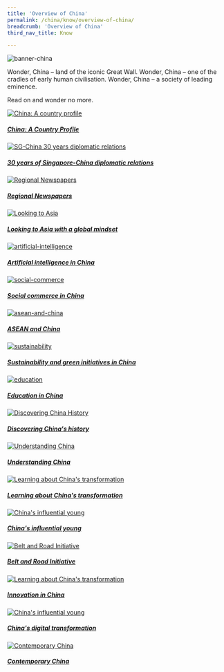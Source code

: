 ```yaml
---
title: 'Overview of China'
permalink: /china/know/overview-of-china/
breadcrumb: 'Overview of China'
third_nav_title: Know

---
```



![banner-china](\images\china\Overview-of-China-new.jpg)

Wonder, China – land of the iconic Great Wall. Wonder, China – one of the cradles of early human civilisation. Wonder, China – a society of leading eminence.

Read on and wonder no more.

<div>
	<div class="row is-multiline">
		<div class="col is-half-tablet padding--bottom--lg">
			<a href="/china/know/overview-of-china/china-a-country-profile/" class="project-link">
				<img src="/images/china-overview/china-profile-small.jpg" alt="China: A country profile" class="project-image">
			<div class="project-card">
				<div class="project-title margin--bottom--xs">
					<h5><b>China: A Country Profile</b></h5>
				</div>
			</div>
			</a>
		</div>
		<div class="col is-half-tablet padding--bottom--lg">
			<a href="/china/know/overview-of-china/30-years-of-singapore-china-diplomatic-relations/" class="project-link">
				<img src="/images/china-overview/SG-China-relations-small-2.png" alt="SG-China 30 years diplomatic relations" class="project-image">
			<div class="project-card">
				<div class="project-title margin--bottom--xs">
					<h5><b>30 years of Singapore-China diplomatic relations</b></h5>
				</div>
			</div>
			</a>
		</div>
	</div>
</div>

<p><p>
<div>
	<div class="row is-multiline">
		<div class="col is-half-tablet padding--bottom--lg">
			<a href="/china/know/overview-of-china/regional-newspapers/" class="project-link">
				<img src="/images/china-overview/Regional-Newspapers-small.jpg" alt="Regional Newspapers" class="project-image">
			<div class="project-card">
				<div class="project-title margin--bottom--xs">
					<h5><b>Regional Newspapers</b></h5>
				</div>
			</div>
			</a>
		</div>
		<div class="col is-half-tablet padding--bottom--lg">
			<a href="/china/know/overview-of-china/looking-to-asia-with-global-mindset/" class="project-link">
				<img src="/images/asean-countries/Looking-to-Asia.png" alt="Looking to Asia"  class="project-image">
			<div class="project-card">
				<div class="project-title margin--bottom--xs">
					<h5><b>Looking to Asia with a global mindset</b></h5>
				</div>
			</div>
			</a>
		</div>
	</div>
</div>

<p><p>
<div>
	<div class="row is-multiline">
		<div class="col is-half-tablet padding--bottom--lg">
			<a href="/china/know/overview-of-china/artificial-intelligence/" class="project-link">
				<img src="/images/china-overview/artificial-intelligence.jpg" alt="artificial-intelligence" class="project-image">
			<div class="project-card">
				<div class="project-title margin--bottom--xs">
					<h5><b>Artificial intelligence in China</b></h5>
				</div>
			</div>
			</a>
		</div>
		<div class="col is-half-tablet padding--bottom--lg">
			<a href="/china/know/overview-of-china/social-commerce/" class="project-link">
				<img src="/images/china-overview/social-commerce.jpg" alt="social-commerce" class="project-image">
			<div class="project-card">
				<div class="project-title margin--bottom--xs">
					<h5><b>Social commerce in China</b></h5>
				</div>
			</div>
			</a>
		</div>
	</div>
</div>

<p><p>
<div>
	<div class="row is-multiline">
		<div class="col is-half-tablet padding--bottom--lg">
			<a href="/china/know/overview-of-china/asean-and-china/" class="project-link">
				<img src="/images/china-overview/asean-and-china.jpg" alt="asean-and-china" class="project-image">
			<div class="project-card">
				<div class="project-title margin--bottom--xs">
					<h5><b>ASEAN and China</b></h5>
				</div>
			</div>
			</a>
		</div>
		<div class="col is-half-tablet padding--bottom--lg">
			<a href="/china/know/overview-of-china/sustainability-and-green-initiatives/" class="project-link">
				<img src="/images/china-overview/sustainability.jpg" alt="sustainability" class="project-image">
			<div class="project-card">
				<div class="project-title margin--bottom--xs">
					<h5><b>Sustainability and green initiatives in China</b></h5>
				</div>
			</div>
			</a>
		</div>
	</div>
</div>

<p><p>
<div>
	<div class="row is-multiline">
		<div class="col is-half-tablet padding--bottom--lg">
			<a href="/china/know/overview-of-china/education/" class="project-link">
				<img src="/images/china-overview/education.jpg" alt="education" class="project-image">
			<div class="project-card">
				<div class="project-title margin--bottom--xs">
					<h5><b>Education in China</b></h5>
				</div>
			</div>
			</a>
		</div>
		<div class="col is-half-tablet padding--bottom--lg">
			<a href="/china/know/overview-of-china/discovering-china-history/" class="project-link">
				<img src="/images/china-overview/discovering-china-history-small.jpg" alt="Discovering China History" class="project-image">
			<div class="project-card">
				<div class="project-title margin--bottom--xs">
					<h5><b>Discovering China's history</b></h5>
				</div>
			</div>
			</a>
		</div>
	</div>
</div>

<p><p>

<div>
	<div class="row is-multiline">	
		<div class="col is-half-tablet padding--bottom--lg">
			<a href="/china/know/overview-of-china/understanding-china/" class="project-link">
				<img src="/images/china-overview/understanding-china-small.jpg" alt="Understanding China" class="project-image">
			<div class="project-card">
				<div class="project-title margin--bottom--xs">
					<h5><b>Understanding China</b></h5>
				</div>
			</div>
			</a>
		</div>
		<div class="col is-half-tablet padding--bottom--lg">
			<a href="/china/know/overview-of-china/learning-china-transformation/" class="project-link">
				<img src="/images/china-overview/china-transformation-small.jpg" alt="Learning about China's transformation" class="project-image">
			<div class="project-card">
				<div class="project-title margin--bottom--xs">
					<h5><b>Learning about China's transformation</b></h5>
				</div>
			</div>
			</a>
		</div>
	</div>
</div>

<p><p>

<div>
	<div class="row is-multiline">
		<div class="col is-half-tablet padding--bottom--lg">
			<a href="/china/know/overview-of-china/china-influential-young/" class="project-link">
				<img src="/images/china-overview/china-influential-small.jpg" alt="China's influential young" class="project-image">
			<div class="project-card">
				<div class="project-title margin--bottom--xs">
					<h5><b>China's influential young</b></h5>
				</div>
			</div>
			</a>
		</div>
		<div class="col is-half-tablet padding--bottom--lg">
			<a href="/china/know/overview-of-china/belt-road-initiatives/" class="project-link">
				<img src="/images/china-overview/belt-and-road-initiative-small.jpg" alt="Belt and Road Initiative" class="project-image">
			<div class="project-card">
				<div class="project-title margin--bottom--xs">
					<h5><b>Belt and Road Initiative</b></h5>
				</div>
			</div>
			</a>
		</div>
	</div>
</div>

<p><p>
<div>
	<div class="row is-multiline">
		<div class="col is-half-tablet padding--bottom--lg">
			<a href="/china/know/overview-of-china/innovation-in-china/" class="project-link">
				<img src="/images/china-overview/innovation-in-china-small.jpg" alt="Learning about China's transformation" class="project-image">
			<div class="project-card">
				<div class="project-title margin--bottom--xs">
					<h5><b>Innovation in China</b></h5>
				</div>
			</div>
			</a>
		</div>
		<div class="col is-half-tablet padding--bottom--lg">
			<a href="/china/know/overview-of-china/china-digital-transformation/" class="project-link">
				<img src="/images/china-overview/china-digital-transformation-small.jpg" alt="China's influential young" class="project-image">
			<div class="project-card">
				<div class="project-title margin--bottom--xs">
					<h5><b>China's digital transformation</b></h5>
				</div>
			</div>
			</a>
		</div>
	</div>
</div>

<p><p>
<div>
	<div class="row is-multiline">
		<div class="col is-half-tablet padding--bottom--lg">
			<a href="/china/know/overview-of-china/contemporary-china/" class="project-link">
				<img src="/images/china-overview/contemporary-china-small.jpg" alt="Contemporary China" class="project-image">
			<div class="project-card">
				<div class="project-title margin--bottom--xs">
					<h5><b>Contemporary China</b></h5>
				</div>
			</div>
			</a>
		</div>
	</div>
</div>

